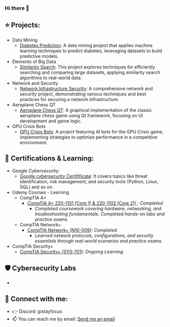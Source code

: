 ### Hi there 👋

## ⭐️ Projects:

- Data Mining
  - [Diabetes Prediction](https://github.com/jpstayfocus/data-mining): A data mining project that applies machine learning techniques to predict diabetes, leveraging datasets to build predictive models.
- Elements of Big Data
  - [Similarity Search](https://github.com/jpstayfocus/Elements-of-Big-Data): This project explores techniques for efficiently searching and comparing large datasets, applying similarity search algorithms to real-world data.
- Network and Security
  - [Network Infrastructure Security](https://github.com/jpstayfocus/network-and-security/tree/main/final%20project): A comprehensive network and security project, demonstrating various techniques and best practices for securing a network infrastructure.
- Aeroplane Chess QT
  - [Aeroplane Chess QT](https://github.com/jpstayfocus/Aeroplane-Chess-QT): A graphical implementation of the classic aeroplane chess game using Qt framework, focusing on UI development and game logic.
- GPU Crisis Bots
  - [GPU Crisis Bots](https://github.com/jpstayfocus/GPUCrisis-Bots): A project featuring AI bots for the GPU Crisis game, implementing strategies to optimize performance in a competitive environment.



## 🏅 Certifications & Learning:

- Google Cybersecurity:
  - [Google cybersecurity Certifificate](https://github.com/jpstayfocus/certifications/tree/main/google-cybersecurity): It covers topics like threat identification, risk management, and security tools (Python, Linux, SQL) and so on.
- Udemy Courses - Learning
  - CompTIA A+
    - [CompTIA A+ 220-1101 (Core 1) & 220-1102 (Core 2)) ](https://github.com/jpstayfocus/CompTIA-A-plus): _Completed_
      - _Completed coursework covering hardware, networking, and troubleshooting fundamentals. Completed hands-on labs and practice exams._
  - CompTIA Network+
    - [CompTIA Network+ (N10-009)](https://github.com/jpstayfocus/CompTIA-Security-SY0-701): _Completed_
      - _Learned network protocols, configurations, and security essentials through real-world scenarios and practice exams._
- CompTIA Security+
  - [CompTIA Security+ (SY0-701)](https://github.com/jpstayfocus/CompTIA-Security-SY0-701): _Ongoing Learning_

## 🛡️ Cybersecurity Labs
- 

## 🔗 Connect with me:

- 👉 Discord: jpstayfocus
- 📫 You can reach me by email: [Send me an email](mailto:jpstayfocus@gmail.com?subject=Hello%20from%20GitHub&body=Hi%20there%2C%0A%0AI%20saw%20your%20profile%20on%20GitHub%20and%20wanted%20to%20reach%20out.%20Looking%20forward%20to%20connecting%20with%20you.%0A%0ARegards%2C%0A[Your%20Name])


